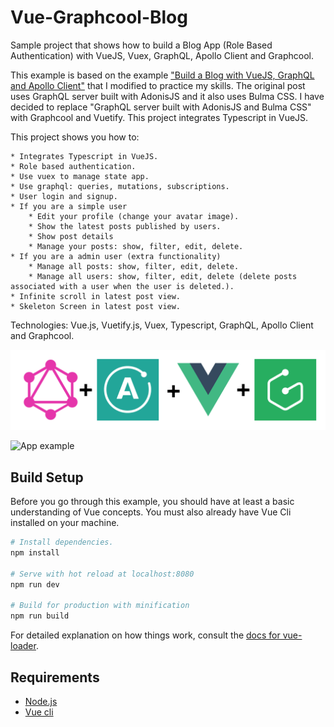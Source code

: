 # Vue-Graphcool-Blog

Sample project that shows how to build a Blog App (Role Based Authentication) with VueJS, Vuex, GraphQL, Apollo Client and Graphcool.

This example is based on the example ["Build a Blog with VueJS, GraphQL and Apollo Client"](https://scotch.io/tutorials/build-a-blog-with-vue-graphql-and-apollo-client) that I modified to practice my skills. The original post uses GraphQL server built with AdonisJS and it also uses Bulma CSS. I have decided to replace "GraphQL server built with AdonisJS and Bulma CSS" with Graphcool and Vuetify. This project integrates Typescript in VueJS.

This project shows you how to:

    * Integrates Typescript in VueJS.
    * Role based authentication.
    * Use vuex to manage state app.
    * Use graphql: queries, mutations, subscriptions.
    * User login and signup.
    * If you are a simple user
        * Edit your profile (change your avatar image).
        * Show the latest posts published by users.
        * Show post details
        * Manage your posts: show, filter, edit, delete.
    * If you are a admin user (extra functionality)
        * Manage all posts: show, filter, edit, delete.
        * Manage all users: show, filter, edit, delete (delete posts associated with a user when the user is deleted.).
    * Infinite scroll in latest post view.
    * Skeleton Screen in latest post view.


Technologies: Vue.js, Vuetify.js, Vuex, Typescript, GraphQL, Apollo Client and Graphcool.

![Technologies](readme_resources/graphql_apollo_vue_graphcool.png "Technologies")

![App example](readme_resources/app.gif "App example")

## Build Setup

Before you go through this example, you should have at least a basic understanding of Vue concepts. You must also already have Vue Cli installed on your machine.

``` bash
# Install dependencies.
npm install

# Serve with hot reload at localhost:8080
npm run dev

# Build for production with minification
npm run build
```

For detailed explanation on how things work, consult the [docs for vue-loader](http://vuejs.github.io/vue-loader).

## Requirements

* [Node.js](http://nodejs.org/)
* [Vue cli](https://github.com/vuejs/vue-cli)